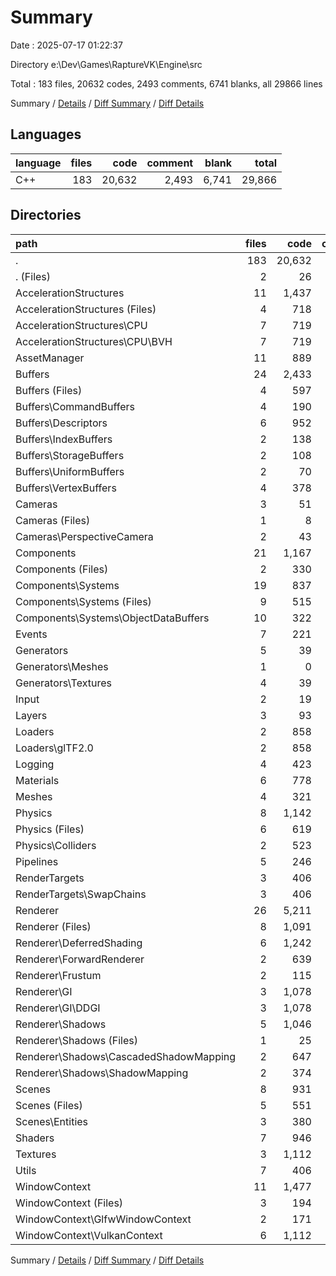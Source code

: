 # Summary

Date : 2025-07-17 01:22:37

Directory e:\\Dev\\Games\\RaptureVK\\Engine\\src

Total : 183 files,  20632 codes, 2493 comments, 6741 blanks, all 29866 lines

Summary / [Details](details.md) / [Diff Summary](diff.md) / [Diff Details](diff-details.md)

## Languages
| language | files | code | comment | blank | total |
| :--- | ---: | ---: | ---: | ---: | ---: |
| C++ | 183 | 20,632 | 2,493 | 6,741 | 29,866 |

## Directories
| path | files | code | comment | blank | total |
| :--- | ---: | ---: | ---: | ---: | ---: |
| . | 183 | 20,632 | 2,493 | 6,741 | 29,866 |
| . (Files) | 2 | 26 | 27 | 18 | 71 |
| AccelerationStructures | 11 | 1,437 | 134 | 436 | 2,007 |
| AccelerationStructures (Files) | 4 | 718 | 102 | 219 | 1,039 |
| AccelerationStructures\\CPU | 7 | 719 | 32 | 217 | 968 |
| AccelerationStructures\\CPU\\BVH | 7 | 719 | 32 | 217 | 968 |
| AssetManager | 11 | 889 | 100 | 337 | 1,326 |
| Buffers | 24 | 2,433 | 262 | 807 | 3,502 |
| Buffers (Files) | 4 | 597 | 87 | 237 | 921 |
| Buffers\\CommandBuffers | 4 | 190 | 38 | 75 | 303 |
| Buffers\\Descriptors | 6 | 952 | 94 | 279 | 1,325 |
| Buffers\\IndexBuffers | 2 | 138 | 8 | 46 | 192 |
| Buffers\\StorageBuffers | 2 | 108 | 5 | 44 | 157 |
| Buffers\\UniformBuffers | 2 | 70 | 10 | 40 | 120 |
| Buffers\\VertexBuffers | 4 | 378 | 20 | 86 | 484 |
| Cameras | 3 | 51 | 1 | 30 | 82 |
| Cameras (Files) | 1 | 8 | 1 | 8 | 17 |
| Cameras\\PerspectiveCamera | 2 | 43 | 0 | 22 | 65 |
| Components | 21 | 1,167 | 138 | 453 | 1,758 |
| Components (Files) | 2 | 330 | 40 | 125 | 495 |
| Components\\Systems | 19 | 837 | 98 | 328 | 1,263 |
| Components\\Systems (Files) | 9 | 515 | 61 | 205 | 781 |
| Components\\Systems\\ObjectDataBuffers | 10 | 322 | 37 | 123 | 482 |
| Events | 7 | 221 | 41 | 76 | 338 |
| Generators | 5 | 39 | 249 | 15 | 303 |
| Generators\\Meshes | 1 | 0 | 0 | 1 | 1 |
| Generators\\Textures | 4 | 39 | 249 | 14 | 302 |
| Input | 2 | 19 | 1 | 10 | 30 |
| Layers | 3 | 93 | 10 | 29 | 132 |
| Loaders | 2 | 858 | 221 | 254 | 1,333 |
| Loaders\\glTF2.0 | 2 | 858 | 221 | 254 | 1,333 |
| Logging | 4 | 423 | 69 | 110 | 602 |
| Materials | 6 | 778 | 60 | 265 | 1,103 |
| Meshes | 4 | 321 | 41 | 117 | 479 |
| Physics | 8 | 1,142 | 177 | 425 | 1,744 |
| Physics (Files) | 6 | 619 | 94 | 278 | 991 |
| Physics\\Colliders | 2 | 523 | 83 | 147 | 753 |
| Pipelines | 5 | 246 | 9 | 125 | 380 |
| RenderTargets | 3 | 406 | 7 | 107 | 520 |
| RenderTargets\\SwapChains | 3 | 406 | 7 | 107 | 520 |
| Renderer | 26 | 5,211 | 423 | 1,680 | 7,314 |
| Renderer (Files) | 8 | 1,091 | 29 | 326 | 1,446 |
| Renderer\\DeferredShading | 6 | 1,242 | 84 | 408 | 1,734 |
| Renderer\\ForwardRenderer | 2 | 639 | 47 | 189 | 875 |
| Renderer\\Frustum | 2 | 115 | 27 | 32 | 174 |
| Renderer\\GI | 3 | 1,078 | 98 | 367 | 1,543 |
| Renderer\\GI\\DDGI | 3 | 1,078 | 98 | 367 | 1,543 |
| Renderer\\Shadows | 5 | 1,046 | 138 | 358 | 1,542 |
| Renderer\\Shadows (Files) | 1 | 25 | 3 | 15 | 43 |
| Renderer\\Shadows\\CascadedShadowMapping | 2 | 647 | 87 | 213 | 947 |
| Renderer\\Shadows\\ShadowMapping | 2 | 374 | 48 | 130 | 552 |
| Scenes | 8 | 931 | 125 | 292 | 1,348 |
| Scenes (Files) | 5 | 551 | 68 | 187 | 806 |
| Scenes\\Entities | 3 | 380 | 57 | 105 | 542 |
| Shaders | 7 | 946 | 106 | 270 | 1,322 |
| Textures | 3 | 1,112 | 93 | 271 | 1,476 |
| Utils | 7 | 406 | 67 | 131 | 604 |
| WindowContext | 11 | 1,477 | 132 | 483 | 2,092 |
| WindowContext (Files) | 3 | 194 | 13 | 103 | 310 |
| WindowContext\\GlfwWindowContext | 2 | 171 | 23 | 50 | 244 |
| WindowContext\\VulkanContext | 6 | 1,112 | 96 | 330 | 1,538 |

Summary / [Details](details.md) / [Diff Summary](diff.md) / [Diff Details](diff-details.md)